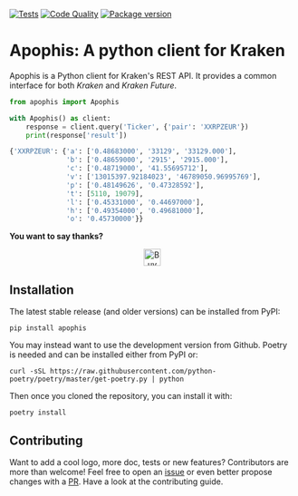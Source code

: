 [![Tests](https://github.com/tupui/apophis/workflows/Tests/badge.svg?branch=master)](
https://github.com/tupui/apophis/actions?query=workflow%3A%22Tests%22
)
[![Code Quality](https://github.com/tupui/apophis/workflows/Code%20Quality/badge.svg?branch=master)](
https://github.com/tupui/apophis/actions?query=workflow%3A%22Code+Quality%22
)
[![Package version](https://img.shields.io/pypi/v/apophis?color=%2334D058&label=pypi%20package)](
https://pypi.org/project/apophis
)

# Apophis: A python client for Kraken

Apophis is a Python client for Kraken's REST API. It provides a common interface
for both *Kraken* and *Kraken Future*.

```python
from apophis import Apophis

with Apophis() as client:
    response = client.query('Ticker', {'pair': 'XXRPZEUR'})
    print(response['result'])

{'XXRPZEUR': {'a': ['0.48683000', '33129', '33129.000'],
              'b': ['0.48659000', '2915', '2915.000'],
              'c': ['0.48719000', '41.55695712'],
              'v': ['13015397.92184023', '46789050.96995769'],
              'p': ['0.48149626', '0.47328592'],
              't': [5110, 19079],
              'l': ['0.45331000', '0.44697000'],
              'h': ['0.49354000', '0.49681000'],
              'o': '0.45730000'}}
```

**You want to say thanks?**

<p align="center">
<a href="https://www.buymeacoffee.com/tupui" target="_blank"><img src="https://cdn.buymeacoffee.com/buttons/v2/default-yellow.png" alt="Buy Me A Coffee: https://www.buymeacoffee.com/tupui" height=30" ></a>
</p>


## Installation

The latest stable release (and older versions) can be installed from PyPI:

    pip install apophis

You may instead want to use the development version from Github. Poetry is
needed and can be installed either from PyPI or:

    curl -sSL https://raw.githubusercontent.com/python-poetry/poetry/master/get-poetry.py | python

Then once you cloned the repository, you can install it with:

    poetry install

## Contributing

Want to add a cool logo, more doc, tests or new features? Contributors are more
than welcome! Feel free to open an [issue](https://github.com/tupui/apophis/issues)
or even better propose changes with a [PR](https://github.com/tupui/apophis/compare).
Have a look at the contributing guide.
